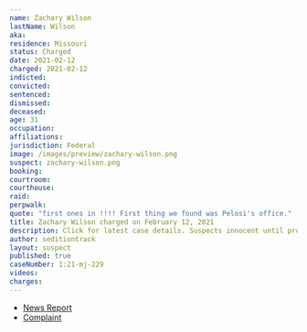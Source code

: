 ```yaml
---
name: Zachary Wilson
lastName: Wilson
aka:
residence: Missouri
status: Charged
date: 2021-02-12
charged: 2021-02-12
indicted:
convicted:
sentenced:
dismissed:
deceased:
age: 31
occupation:
affiliations:
jurisdiction: Federal
image: /images/preview/zachary-wilson.png
suspect: zachary-wilson.png
booking:
courtroom:
courthouse:
raid:
perpwalk:
quote: "first ones in !!!! First thing we found was Pelosi's office."
title: Zachary Wilson charged on February 12, 2021
description: Click for latest case details. Suspects innocent until proven guilty.
author: seditiontrack
layout: suspect
published: true
caseNumber: 1:21-mj-229
videos:
charges:
---
```

- [News Report](https://www.komu.com/news/state/two-missouri-men-arrested-for-alleged-involvement-in-capitol-riots/article_d19e425a-72fc-11eb-a3bc-5f2e15451854.html)
- [Complaint](https://www.justice.gov/usao-dc/case-multi-defendant/file/1371571/download)
